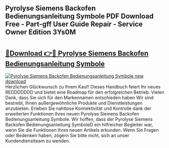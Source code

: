 ## Pyrolyse Siemens Backofen Bedienungsanleitung Symbole PDF Download Free - Part-gff User Guide Repair - Service Owner Edition 3Ys0M

# <h2><a href="http://df4i0hg.blite.top/?on=Pyrolyse+Siemens+Backofen+Bedienungsanleitung+Symbole">🔗Download 👉🔴 Pyrolyse Siemens Backofen Bedienungsanleitung Symbole</a></h2>

[![Pyrolyse Siemens Backofen Bedienungsanleitung Symbole new download](https://i.imgur.com/lujVjoI.png)](http://df4i0hg.blite.top/?on=Pyrolyse+Siemens+Backofen+Bedienungsanleitung+Symbole)
Herzlichen Glückwunsch zu Ihrem Kauf! Dieses Handbuch feiert Ihr neues REDDDDDDD und bietet eine Roadmap für den erfolgreichen Betrieb. Vielen Dank, dass Sie sich für den Markennamen entschieden haben Wir sind bestrebt, Ihnen außergewöhnliche Produkte und Dienstleistungen anzubieten. Erleben Sie nahtlose Konnektivität und Kontrolle dank der erweiterten Funktionen Ihres neuen Pyrolyse Siemens Backofen Bedienungsanleitung Symbole. Wir hoffen, dass der Pyrolyse Siemens Backofen Bedienungsanleitung SymboleD ein hilfreicher Begleiter war, wenn Sie die Funktionen Ihres neuen Artikels erkunden. Wenn Sie Fragen oder Bedenken haben, zögern Sie bitte nicht, sich an unser Kundendienstteam zu wenden.
